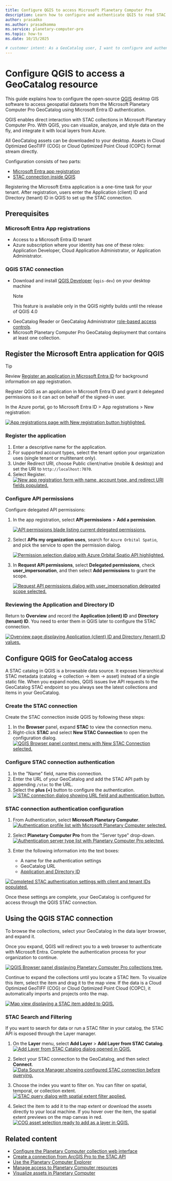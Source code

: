 ```yaml
---
title: Configure QGIS to access Microsoft Planetary Computer Pro
description: Learn how to configure and authenticate QGIS to read STAC data from Microsoft Planetary Computer Pro.
author: prasadko
ms.author: prasadkomma
ms.service: planetary-computer-pro
ms.topic: how-to
ms.date: 10/15/2025

# customer intent: As a GeoCatalog user, I want to configure and authenticate QGIS to operate with Microsoft Planetary Computer Pro so that I can view imagery stored in my GeoCatalog within the QGIS tool.
---
```


# Configure QGIS to access a GeoCatalog resource

This guide explains how to configure the open-source [QGIS](https://qgis.org/) desktop GIS software to access geospatial datasets from the Microsoft Planetary Computer Pro GeoCatalog using Microsoft Entra ID authentication.

QGIS enables direct interaction with STAC collections in Microsoft Planetary Computer Pro. With QGIS, you can visualize, analyze, and style data on the fly, and integrate it with local layers from Azure.

All GeoCatalog assets can be downloaded to your desktop. Assets in Cloud Optimized GeoTIFF (COG) or Cloud Optimized Point Cloud (COPC) format stream directly.

Configuration consists of two parts:
- [Microsoft Entra app registration](#register-the-microsoft-entra-application-for-qgis)
- [STAC connection inside QGIS](#create-the-stac-connection)

Registering the Microsoft Entra application is a one-time task for your tenant. After registration, users enter the Application (client) ID and Directory (tenant) ID in QGIS to set up the STAC connection.


## Prerequisites

### Microsoft Entra App registrations
- Access to a Microsoft Entra ID tenant
- Azure subscription where your identity has one of these roles: Application Developer, Cloud Application Administrator, or Application Administrator.

### QGIS STAC connection
- Download and install [QGIS Developer](https://qgis.org/download/) (`qgis-dev`) on your desktop machine<br>
	> [!NOTE] 
	> This feature is available only in the QGIS nightly builds until the release of QGIS 4.0
- GeoCatalog Reader or GeoCatalog Administrator [role-based access controls](./manage-access.md).
- Microsoft Planetary Computer Pro GeoCatalog deployment that contains at least one collection.


## Register the Microsoft Entra application for QGIS

> [!TIP]
> Review [Register an application in Microsoft Entra ID](/entra/identity-platform/quickstart-register-app) for background information on app registration.

Register QGIS as an application in Microsoft Entra ID and grant it delegated permissions so it can act on behalf of the signed-in user.

In the Azure portal, go to Microsoft Entra ID > App registrations > New registration:

[![App registrations page with New registration button highlighted.](./media/app-registration.png)](./media/app-registration.png#lightbox)

### Register the application
1. Enter a descriptive name for the application.  
2. For supported account types, select the tenant option your organization uses (single tenant or multitenant only).  
3. Under Redirect URI, choose Public client/native (mobile & desktop) and set the URI to `http://localhost:7070`.  
4. Select Register.  
[![New app registration form with name, account type, and redirect URI fields populated.](./media/qgis-registration.png)](./media/qgis-registration.png#lightbox)

### Configure API permissions

Configure delegated API permissions:

1. In the app registration, select **API permissions** > **Add a permission**.

	[![API permissions blade listing current delegated permissions.](./media/qgis-api-permissions.png)](./media/qgis-api-permissions.png#lightbox)

2. Select **APIs my organization uses**, search for `Azure Orbital Spatio`, and pick the service to open the permission dialog.

	[![Permission selection dialog with Azure Orbital Spatio API highlighted.](./media/add-azure-orbital-spatio.png)](./media/add-azure-orbital-spatio.png#lightbox)

3. In **Request API permissions**, select **Delegated permissions**, check **user_impersonation**, and then select **Add permissions** to grant the scope.

	[![Request API permissions dialog with user_impersonation delegated scope selected.](./media/configure-api-permissions.png)](./media/configure-api-permissions.png#lightbox)

### Reviewing the Application and Directory ID

Return to **Overview** and record the **Application (client) ID** and **Directory (tenant) ID**. You need to enter them in QGIS later to configure the STAC connection.

[![Overview page displaying Application (client) ID and Directory (tenant) ID values.](./media/qgis-client-id.png)](./media/qgis-client-id.png#lightbox)

## Configure QGIS for GeoCatalog access

A STAC catalog in QGIS is a browsable data source. It exposes hierarchical STAC metadata (catalog → collection → item → asset) instead of a single static file. When you expand nodes, QGIS issues live API requests to the GeoCatalog STAC endpoint so you always see the latest collections and items in your GeoCatalog. 

### Create the STAC connection

Create the STAC connection inside QGIS by following these steps:

1. In the **Browser** panel, expand **STAC** to view the connection menu.
2. Right-click **STAC** and select **New STAC Connection** to open the configuration dialog.
	[![QGIS Browser panel context menu with New STAC Connection selected.](./media/qgis-add-stac-catalog.png)](./media/qgis-add-stac-catalog.png#lightbox)

### Configure STAC connection authentication

1. In the "Name" field, name this connection.
2. Enter the URL of your GeoCatalog and add the STAC API path by appending `/stac` to the URL. 
3. Select the **plus (+)** button to configure the authentication.
[![STAC connection dialog showing URL field and authentication button.](./media/qgis-stac-connection-configuration.png)](./media/qgis-stac-connection-configuration.png#lightbox)

### STAC connection authentication configuration

1. From Authentication, select **Microsoft Planetary Computer**. 
[![Authentication profile list with Microsoft Planetary Computer selected.](./media/select-microsoft-planetary-computer.png)](./media/select-microsoft-planetary-computer.png#lightbox)

2. Select **Planetary Computer Pro** from the "Server type" drop-down. 
[![Authentication server type list with Planetary Computer Pro selected.](./media/select-microsoft-planetary-computer-pro.png)](./media/select-microsoft-planetary-computer-pro.png#lightbox)

3. Enter the following information into the text boxes:

	- A name for the authentication settings
    - GeoCatalog URL
    - [Application and Directory ID](#reviewing-the-application-and-directory-id)


[![Completed STAC authentication settings with client and tenant IDs populated.](./media/authorization-configuration.png)](./media/authorization-configuration.png#lightbox)

Once these settings are complete, your GeoCatalog is configured for access through the QGIS STAC connection. 

## Using the QGIS STAC connection

To browse the collections, select your GeoCatalog in the data layer browser, and expand it. 

Once you expand, QGIS will redirect you to a web browser to authenticate with Microsoft Entra. Complete the authentication process for your organization to continue. 

[![QGIS Browser panel displaying Planetary Computer Pro collections tree.](./media/stac-catalog-in-qgis.png)](./media/stac-catalog-in-qgis.png#lightbox)

Continue to expand the collections until you locate a STAC Item. To visualize this item, select the item and drag it to the map view. If the data is a Cloud Optimized GeoTIFF (COG) or Cloud Optimized Point Cloud (COPC), it automatically imports and projects onto the map. 

[![Map view displaying a STAC item added to QGIS.](./media/add-data-to-map.png)](./media/add-data-to-map.png#lightbox)



### STAC Search and Filtering

If you want to search for data or run a STAC filter in your catalog, the STAC API is exposed through the Layer manager. 

1. On the **Layer** menu, select **Add Layer** > **Add Layer from STAC Catalog**.
[![Add Layer from STAC Catalog dialog opened in QGIS.](./media/add-stac-catalog-layer.png)](./media/add-stac-catalog-layer.png#lightbox)

1. Select your STAC connection to the GeoCatalog, and then select **Connect**. 
[![Data Source Manager showing configured STAC connection before querying.](./media/data-source-manager.png)](./media/data-source-manager.png#lightbox)

1. Choose the index you want to filter on. You can filter on spatial, temporal, or collection extent. 
[![STAC query dialog with spatial extent filter applied.](./media/filter-spatial-extent.png)](./media/filter-spatial-extent.png#lightbox)

1. Select the item to add it to the map extent or download the assets directly to your local machine. If you hover over the item, the spatial extent previews on the map canvas in red. 
[![COG asset selection ready to add as a layer in QGIS.](./media/add-cog-to-map.png)](./media/add-cog-to-map.png#lightbox)

## Related content

- [Configure the Planetary Computer collection web interface](./configure-collection-web-interface.md)
- [Create a connection from ArcGIS Pro to the STAC API](./create-connection-arc-gis-pro.md)
- [Use the Planetary Computer Explorer](./use-explorer.md)
- [Manage access to Planetary Computer resources](./manage-access.md)
- [Visualize assets in Planetary Computer](./visualize-assets.md)